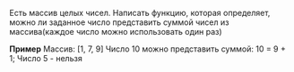 Есть массив целых чисел. Написать функцию, которая определяет,
 можно ли заданное число представить суммой чисел 
 из массива(каждое число можно использовать один раз)
 
 **Пример**
 Массив: [1, 7, 9]
 Число 10 можно представить суммой: 10 = 9 + 1;
 Число 5 - нельзя
 